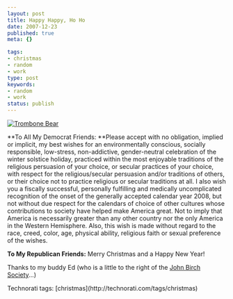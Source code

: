 ```yaml
---
layout: post
title: Happy Happy, Ho Ho
date: 2007-12-23
published: true
meta: {}

tags:
- christmas
- random
- work
type: post
keywords:
- random
- work
status: publish
---
```

[![Trombone Bear](http://media.eick.us/2011/05/175254969_a097278c14.jpg)](http://www.flickr.com/photos/andreweick/175254969/ "Trombone Bear by AndrewEick, on Flickr")

**To All My Democrat Friends: **Please accept with no obligation, implied or implicit, my best wishes for an environmentally conscious, socially responsible, low-stress, non-addictive, gender-neutral celebration of the winter solstice holiday, practiced within the most enjoyable traditions of the religious persuasion of your choice, or secular practices of your choice, with respect for the religious/secular persuasion and/or traditions of others, or their choice not to practice religious or secular traditions at all. I also wish you a fiscally successful, personally fulfilling and medically uncomplicated recognition of the onset of the generally accepted calendar year 2008, but not without due respect for the calendars of choice of other cultures whose contributions to society have helped make America great. Not to imply that America is necessarily greater than any other country nor the only America in the Western Hemisphere. Also, this wish is made without regard to the race, creed, color, age, physical ability, religious faith or sexual preference of the wishes.



**To My Republican Friends:** Merry Christmas and a Happy New Year!



Thanks to my buddy Ed (who is a little to the right of the [John Birch Society](http://www.jbs.org/)...)

<div class="wlWriterSmartContent" style="margin: 0px;padding: 0px">Technorati tags: [christmas](http://technorati.com/tags/christmas)</div>
